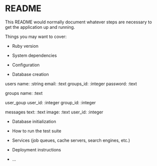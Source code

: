 # README

This README would normally document whatever steps are necessary to get the
application up and running.

Things you may want to cover:

* Ruby version

* System dependencies

* Configuration

* Database creation

users
  name: :string
  email: :text
  groups_id: :integer
  password: :text

groups
  name: :text

user_goup
  user_id: :integer
  group_id: :integer

messages
  text: :text
  image: :text
  user_id: :integer


* Database initialization

* How to run the test suite

* Services (job queues, cache servers, search engines, etc.)

* Deployment instructions

* ...
